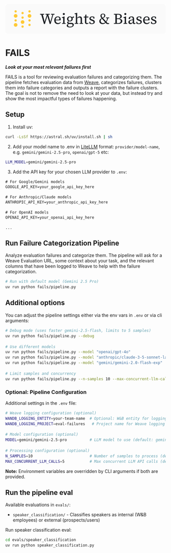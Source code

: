 <p align="center">
  <picture>
    <source media="(prefers-color-scheme: dark)" srcset="https://raw.githubusercontent.com/wandb/wandb/main/assets/logo-dark.svg">
    <source media="(prefers-color-scheme: light)" srcset="https://raw.githubusercontent.com/wandb/wandb/main/assets/logo-light.svg">
    <img src="https://raw.githubusercontent.com/wandb/wandb/main/assets/logo-light.svg" width="600" alt="Weights & Biases">
  </picture>
</p>


# FAILS

***Look at your most relevant failures first***

FAILS is a tool for reviewing evaluation failures and categorizing them. The pipeline fetches evaluation data from [Weave](https://weave-docs.wandb.ai/), categorizes failures, clusters them into failure categories and outputs a report with the failure clusters. The goal is not to remove the need to look at your data, but instead try and show the most impactful types of failures happening.

## Setup

1. Install uv:
```bash
curl -LsSf https://astral.sh/uv/install.sh | sh
```

2. Add your model name to .env in [LiteLLM](https://docs.litellm.ai/docs/providers) format: `provider/model-name`, e.g. `gemini/gemini-2.5-pro`, `openai/gpt-5` etc:

```bash
LLM_MODEL=gemini/gemini-2.5-pro
```

3. Add the API key for your chosen LLM provider to `.env`:
```env
# For Google/Gemini models
GOOGLE_API_KEY=your_google_api_key_here

# For Anthropic/Claude models  
ANTHROPIC_API_KEY=your_anthropic_api_key_here

# For OpenAI models
OPENAI_API_KEY=your_openai_api_key_here

...
```

## Run Failure Categorization Pipeline

Analyze evaluation failures and categorize them. The pipeline will ask for a Weave Evaluation URL, some context about your task, and the relevant columns that have been logged to Weave to help with the failure categorization. 

```bash
# Run with default model (Gemini 2.5 Pro)
uv run python fails/pipeline.py
```

## Additional options
You can adjust the pipeline settings either via the env vars in `.env` or via cli arguments:

```bash
# Debug mode (uses faster gemini-2.5-flash, limits to 5 samples)
uv run python fails/pipeline.py --debug

# Use different models
uv run python fails/pipeline.py --model "openai/gpt-4o"
uv run python fails/pipeline.py --model "anthropic/claude-3-5-sonnet-latest"
uv run python fails/pipeline.py --model "gemini/gemini-2.0-flash-exp"

# Limit samples and concurrency
uv run python fails/pipeline.py --n-samples 10 --max-concurrent-llm-calls 5
```

### Optional: Pipeline Configuration
Additional settings in the `.env` file:

```bash
# Weave logging configuration (optional)
WANDB_LOGGING_ENTITY=your-team-name  # Optional: W&B entity for logging
WANDB_LOGGING_PROJECT=eval-failures   # Project name for Weave logging (default: eval-failures)

# Model configuration (optional)
MODEL=gemini/gemini-2.5-pro          # LLM model to use (default: gemini/gemini-2.5-pro)

# Processing configuration (optional)
N_SAMPLES=10                         # Number of samples to process (default: all)
MAX_CONCURRENT_LLM_CALLS=5           # Max concurrent LLM API calls (default: 20)
```

**Note:** Environment variables are overridden by CLI arguments if both are provided.

## Run the pipeline eval

Available evaluations in `evals/`:
- `speaker_classification/` - Classifies speakers as internal (W&B employees) or external (prospects/users)

Run speaker classification eval:
```bash
cd evals/speaker_classification
uv run python speaker_classification.py
```